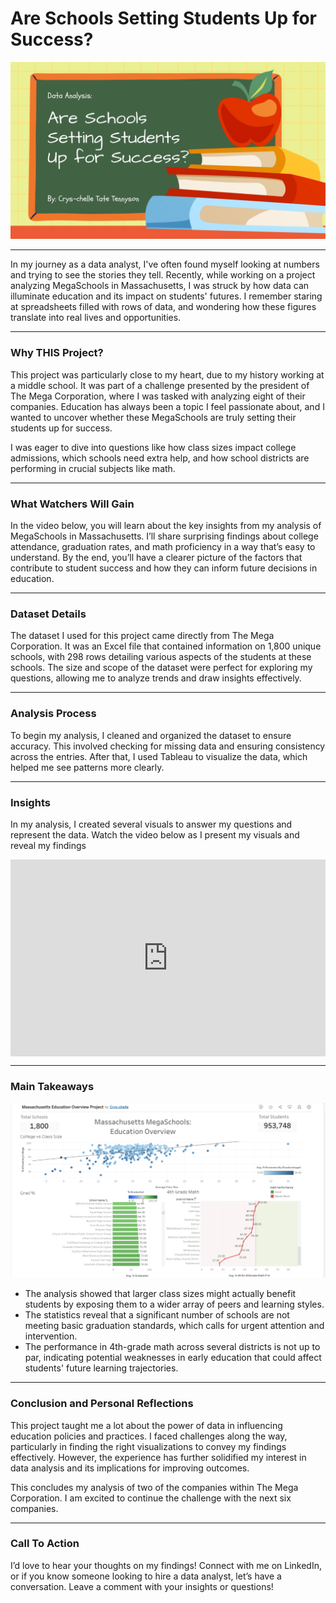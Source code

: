 # Are Schools Setting Students Up for Success?
<img src="images/Schools.png?raw=true"/>

---
In my journey as a data analyst, I've often found myself looking at numbers and trying to see the stories they tell. Recently, while working on a project analyzing MegaSchools in Massachusetts, I was struck by how data can illuminate education and its impact on students' futures. I remember staring at spreadsheets filled with rows of data, and wondering how these figures translate into real lives and opportunities.

---
### Why THIS Project?

This project was particularly close to my heart, due to my history working at a middle school. It was part of a challenge presented by the president of The Mega Corporation, where I was tasked with analyzing eight of their companies. Education has always been a topic I feel passionate about, and I wanted to uncover whether these MegaSchools are truly setting their students up for success. 

I was eager to dive into questions like how class sizes impact college admissions, which schools need extra help, and how school districts are performing in crucial subjects like math.

---
### What Watchers Will Gain

In the video below, you will learn about the key insights from my analysis of MegaSchools in Massachusetts. I’ll share surprising findings about college attendance, graduation rates, and math proficiency in a way that’s easy to understand. By the end, you’ll have a clearer picture of the factors that contribute to student success and how they can inform future decisions in education.

---
### Dataset Details 

The dataset I used for this project came directly from The Mega Corporation. It was an Excel file that contained information on 1,800 unique schools, with 298 rows detailing various aspects of the students at these schools. The size and scope of the dataset were perfect for exploring my questions, allowing me to analyze trends and draw insights effectively.

---
### Analysis Process

To begin my analysis, I cleaned and organized the dataset to ensure accuracy. This involved checking for missing data and ensuring consistency across the entries. After that, I used Tableau to visualize the data, which helped me see patterns more clearly.

---
### Insights

In my analysis, I created several visuals to answer my questions and represent the data. Watch the video below as I present my visuals and reveal my findings

<div style="position: relative; padding-bottom: 62.5%; height: 0;"><iframe src="https://www.loom.com/embed/6d6992837f184a399f54451f7dd8c1c1?sid=1b6649f8-3e95-4f69-bb65-ffebd742bf58" frameborder="0" webkitallowfullscreen mozallowfullscreen allowfullscreen style="position: absolute; top: 0; left: 0; width: 100%; height: 100%;"></iframe></div>


---
### Main Takeaways

<img src="images/13.png?raw=true"/>

- The analysis showed that larger class sizes might actually benefit students by exposing them to a wider array of peers and learning styles.
- The statistics reveal that a significant number of schools are not meeting basic graduation standards, which calls for urgent attention and intervention.
- The performance in 4th-grade math across several districts is not up to par, indicating potential weaknesses in early education that could affect students' future learning trajectories.

---
### Conclusion and Personal Reflections

This project taught me a lot about the power of data in influencing education policies and practices. I faced challenges along the way, particularly in finding the right visualizations to convey my findings effectively. However, the experience has further solidified my interest in data analysis and its implications for improving outcomes.

This concludes my analysis of two of the companies within The Mega Corporation. I am excited to continue the challenge with the next six companies.

---
### Call To Action 

I’d love to hear your thoughts on my findings! Connect with me on LinkedIn, or if you know someone looking to hire a data analyst, let’s have a conversation. Leave a comment with your insights or questions!
